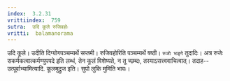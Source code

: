 ```yaml
---
index:  3.2.31
vrittiindex:  759
sutra:  उदि कूले रुजिवहोः
vritti:  balamanorama 
---
```


उदि कूले। उदीति दिग्योगपञ्चम्यर्थे सप्तमी। रुजिवहोरिति पञ्चम्यर्थे षष्ठी। `रुजो भङ्गे` तुदादिः। अत्र रुजेः सकर्मकत्वात्कर्मण्युपपदे इति लब्धं, तेन कूलं विशेष्यते, न तू च्छब्दः, तस्याऽसत्त्ववाचित्वात्। तदाह-- उत्पूर्वाभ्यामित्यादि. कूलमुद्रुज इति। सुपो लुकि मुमिति भावः। 

